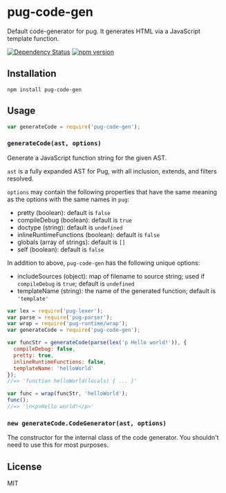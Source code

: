 # pug-code-gen

Default code-generator for pug.  It generates HTML via a JavaScript template function.

<!-- [![Build Status](https://img.shields.io/travis/pugjs/pug-code-gen/master.svg)](https://travis-ci.org/pugjs/pug-code-gen) -->
[![Dependency Status](https://img.shields.io/david/pugjs/pug-code-gen.svg)](https://david-dm.org/pugjs/pug-code-gen)
[![npm version](https://img.shields.io/npm/v/pug-code-gen.svg)](https://www.npmjs.org/package/pug-code-gen)

## Installation

    npm install pug-code-gen

## Usage

```js
var generateCode = require('pug-code-gen');
```

### `generateCode(ast, options)`

Generate a JavaScript function string for the given AST.

`ast` is a fully expanded AST for Pug, with all inclusion, extends, and filters resolved.

`options` may contain the following properties that have the same meaning as the options with the same names in `pug`:

 - pretty (boolean): default is `false`
 - compileDebug (boolean): default is `true`
 - doctype (string): default is `undefined`
 - inlineRuntimeFunctions (boolean): default is `false`
 - globals (array of strings): default is `[]`
 - self (boolean): default is `false`

In addition to above, `pug-code-gen` has the following unique options:

 - includeSources (object): map of filename to source string; used if `compileDebug` is `true`; default is `undefined`
 - templateName (string): the name of the generated function; default is `'template'`

```js
var lex = require('pug-lexer');
var parse = require('pug-parser');
var wrap = require('pug-runtime/wrap');
var generateCode = require('pug-code-gen');

var funcStr = generateCode(parse(lex('p Hello world!')), {
  compileDebug: false,
  pretty: true,
  inlineRuntimeFunctions: false,
  templateName: 'helloWorld'
});
//=> 'function helloWorld(locals) { ... }'

var func = wrap(funcStr, 'helloWorld');
func();
//=> '\n<p>Hello world!</p>'
```

### `new generateCode.CodeGenerator(ast, options)`

The constructor for the internal class of the code generator. You shouldn't need to use this for most purposes.

## License

  MIT
